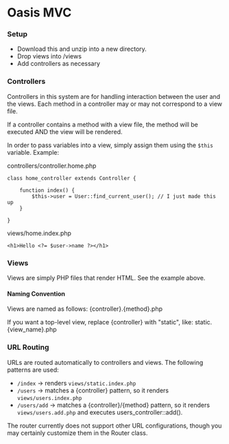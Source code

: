 Oasis MVC
==========

### Setup

* Download this and unzip into a new directory.
* Drop views into /views
* Add controllers as necessary

### Controllers

Controllers in this system are for handling interaction between the user and the views. Each method in a controller may or may not correspond to a view file.

If a controller contains a method with a view file, the method will be executed AND the view will be rendered.

In order to pass variables into a view, simply assign them using the ```$this``` variable. Example:

controllers/controller.home.php
```
class home_controller extends Controller {

    function index() {
        $this->user = User::find_current_user(); // I just made this up 
    }
    
}
```

views/home.index.php
```
<h1>Hello <?= $user->name ?></h1>
```

### Views

Views are simply PHP files that render HTML. See the example above.

#### Naming Convention
Views are named as follows:  {controller}.{method}.php

If you want a top-level view, replace {controller} with "static", like: static.{view_name}.php

### URL Routing

URLs are routed automatically to controllers and views. The following patterns are used:

* ```/index``` -> renders ```views/static.index.php```
* ```/users``` -> matches a {controller} pattern, so it renders ```views/users.index.php```
* ```/users/add``` -> matches a {controller}/{method} pattern, so it renders ```views/users.add.php``` and executes users_controller::add().

The router currently does not support other URL configurations, though you may certainly customize them in the Router class.




